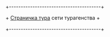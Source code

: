 <p>+---------------------------------------+</p>
<p><span>+</span> <a href="https://maks050.github.io/sun-tour/" target="_blank">Страничка тура</a> сети турагенства          +</p>
<p>+---------------------------------------+</p>
